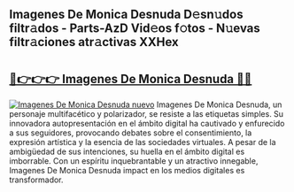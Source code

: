 ## Imagenes De Monica Desnuda D𝚎sn𝚞dos filtr𝚊dos - Parts-AzD Vid𝚎os f𝚘tos - N𝚞evas filtr𝚊ciones atr𝚊ctivas XXHex

# <h2><a href="http://mb79wb.tromn.icu/?c=Imagenes+De+Monica+Desnuda">🔗👉👉👉 Imagenes De Monica Desnuda 🔗🔗</a></h2>

[![Imagenes De Monica Desnuda nuevo](https://i.imgur.com/pEAQMta.gif)](http://mb79wb.tromn.icu/?c=Imagenes+De+Monica+Desnuda)
Imagenes De Monica Desnuda, un personaje multifacético y polarizador, se resiste a las etiquetas simples. Su innovadora autopresentación en el ámbito digital ha cautivado y enfurecido a sus seguidores, provocando debates sobre el consentimiento, la expresión artística y la esencia de las sociedades virtuales. A pesar de la ambigüedad de sus intenciones, su huella en el ámbito digital es imborrable. Con un espíritu inquebrantable y un atractivo innegable, Imagenes De Monica Desnuda impact en los medios digitales es transformador.
